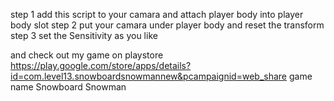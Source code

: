 step 1 add this script to your camara and attach player body into player body slot 
step 2 put your camara under player body and reset the transform 
step 3 set the Sensitivity as you like


and check out my game on playstore  https://play.google.com/store/apps/details?id=com.level13.snowboardsnowmannew&pcampaignid=web_share 
game name Snowboard Snowman
